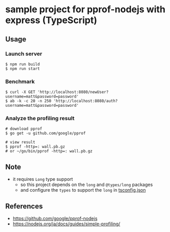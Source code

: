 # sample project for pprof-nodejs with express (TypeScript)

## Usage

### Launch server

```
$ npm run build
$ npm run start
```

### Benchmark

```
$ curl -X GET 'http://localhost:8080/newUser?username=matt&password=password'
$ ab -k -c 20 -n 250 'http://localhost:8080/auth?username=matt&password=password'
```

### Analyze the profiling result

```
# download pprof
$ go get -u github.com/google/pprof

# view result
$ pprof -http=: wall.pb.gz
# or ~/go/bin/pprof -http=: wall.pb.gz
```

## Note

- it requires `Long` type support
  - so this project depends on the `long` and `@types/long` packages
  - and configure the `types` to support the `long` in [tsconfig.json](./tsconfig.json)

## References

- https://github.com/google/pprof-nodejs
- https://nodejs.org/ja/docs/guides/simple-profiling/

